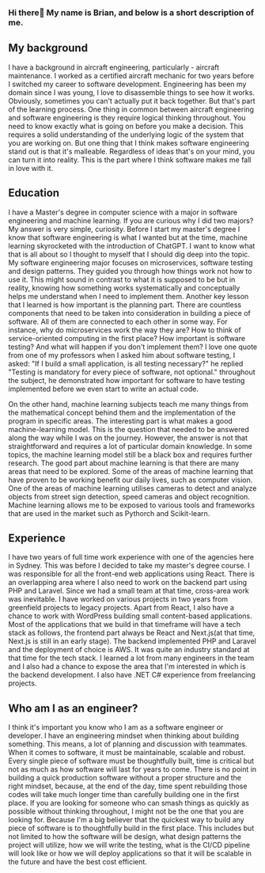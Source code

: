 ### Hi there👋 My name is Brian, and below is a short description of me.

## My background
I have a background in aircraft engineering, particularly - aircraft maintenance. I worked as a certified aircraft mechanic for two years before I switched my career to software development.
Engineering has been my domain since I was young, I love to disassemble things to see how it works. Obviously, sometimes you can't actually put it back together. But that's part of the learning process.
One thing in common between aircraft engineering and software engineering is they require logical thinking throughout. You need to know exactly what is going on before you make a decision. 
This requires a solid understanding of the underlying logic of the system that you are working on. But one thing that I think makes software engineering stand out is that it's malleable. Regardless of ideas that's
on your mind, you can turn it into reality. This is the part where I think software makes me fall in love with it. 

## Education
I have a Master's degree in computer science with a major in software engineering and machine learning. If you are curious why I did two majors? My answer is very simple, curiosity. Before I start my master's degree
I know that software engineering is what I wanted but at the time, machine learning skyrocketed with the introduction of ChatGPT. I want to know what that is all about so I thought to myself that I should dig deep into the topic.
My software engineering major focuses on microservices, software testing and design patterns. They guided you through how things work not how to use it. This might sound in contrast to what it is supposed to be but in reality, knowing
how something works systematically and conceptually helps me understand when I need to implement them. Another key lesson that I learned is how important is the planning part. There are countless components that need to 
be taken into consideration in building a piece of software. All of them are connected to each other in some way. For instance, why do microservices work the way they are? How to think of service-oriented computing in the first place?
How important is software testing? And what will happen if you don't implement them? I love one quote from one of my professors when I asked him about software testing, I asked: "If I build a small application, is all testing necessary?" 
he replied "Testing is mandatory for every piece of software, not optional." throughout the subject, he demonstrated how important for software to have testing implemented before we even start to write an actual code.

On the other hand, machine learning subjects teach me many things from the mathematical concept behind them and the implementation of the program in specific areas. The interesting part is what makes a good machine-learning model.
This is the question that needed to be answered along the way while I was on the journey. However, the answer is not that straightforward and requires a lot of particular domain knowledge. In some topics, the machine learning
model still be a black box and requires further research. The good part about machine learning is that there are many areas that need to be explored. Some of the areas of machine learning that have proven to be working benefit our
daily lives, such as computer vision. One of the areas of machine learning utilises cameras to detect and analyze objects from street sign detection, speed cameras and object recognition. Machine learning allows me to 
be exposed to various tools and frameworks that are used in the market such as Pythorch and Scikit-learn.

## Experience
I have two years of full time work experience with one of the agencies here in Sydney. This was before I decided to take my master's degree course. I was responsible for all the front-end web applications using React. 
There is an overlapping area where I also need to work on the backend part using PHP and Laravel. Since we had a small team at that time, cross-area work was inevitable. I have worked on various projects in two years
from greenfield projects to legacy projects. Apart from React, I also have a chance to work with WordPress building small content-based applications. Most of the applications that we build in that timeframe will
have a tech stack as follows, the frontend part always be React and Next.js(at that time, Next.js is still in an early stage). The backend implemented PHP and Laravel and the deployment of choice is AWS. 
It was quite an industry standard at that time for the tech stack. I learned a lot from many engineers in the team and I also had a chance to expose the area that I'm interested in which is
the backend development. I also have .NET C# experience from freelancing projects.

## Who am I as an engineer?
I think it's important you know who I am as a software engineer or developer. I have an engineering mindset when thinking about building something. This means, a lot of planning and discussion with teammates. When it comes to software, it must be maintainable, scalable and robust. Every single piece of software must be thoughtfully built, time is critical but not as much as how software will last for years to come. There is no point in building a quick production software without a proper structure and the right mindset, because, at the end of the day, time spent rebuilding those codes will take much longer time than carefully building one in the first place. If you are looking for someone who can smash things as quickly as possible without thinking throughout, I might not be the one that you are looking for. Because I'm a big believer that the quickest way to build any piece of software is to thoughtfully build in the first place. This includes but not limited to how the software will be design, what design patterns the project will utilize, how we will write the testing, what is the CI/CD pipeline will look like or how we will deploy applications so that it will be scalable in the future and have the best cost efficient.



